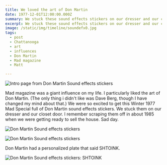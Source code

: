 ```yaml
---
title: We loved the art of Don Martin
date: 1977-12-01T12:00:00.000Z
summary: We stuck these sound effects stickers on our dresser and our closet door.
excerpt: We stuck these sound effects stickers on our dresser and our closet door.
image: /static/img/timeline/soundefx0.jpg
tags:
  - post 
  - Chattanooga
  - art
  - influences
  - Don Martin
  - Mad magazine
  - Matt

---
```


![Intro page from Don Martin Sound effects stickers](/static/img/timeline/soundefxp0.jpg "Intro page from Don Martin Sound effects stickers")

Mad magazine was a giant influence on my life. I particularly liked the art of Don Martin. (The only thing i didn't like was Dave Berg, though I have changed my mind about that.) We were so excited to get this Winter 1977 Mad Special full of Don Martin sound effects stickers. We stuck them on our dresser and our closet door. I remember scraping them off in about 1985 when we were getting ready to sell the house. Sad day.

![Don Martin Sound effects stickers](/static/img/timeline/soundefxp1.jpg "Don Martin Sound effects stickers")

![Don Martin Sound effects stickers](/static/img/timeline/soundefxp2.jpg "Don Martin Sound effects stickers")

Don Martin had a personalized plate that said SHTOINK.

![Don Martin Sound effects stickers: SHTOINK](/static/img/timeline/shtoink.jpg "Don Martin Sound effects stickers: SHOTINK")